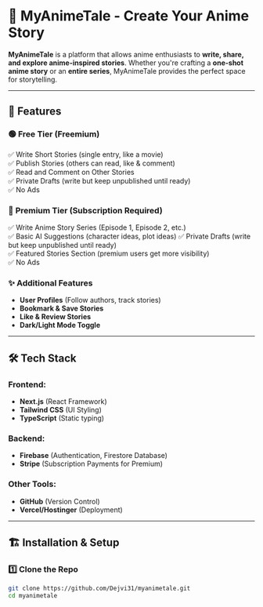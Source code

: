 # 🌟 MyAnimeTale - Create Your Anime Story

**MyAnimeTale** is a platform that allows anime enthusiasts to **write, share, and explore anime-inspired stories**. Whether you're crafting a **one-shot anime story** or an **entire series**, MyAnimeTale provides the perfect space for storytelling.

---

## 🚀 Features  

### 🟢 **Free Tier (Freemium)**  
✅ Write Short Stories (single entry, like a movie)   
✅ Publish Stories (others can read, like & comment)  
✅ Read and Comment on Other Stories  
✅ Private Drafts (write but keep unpublished until ready)  
✅ No Ads  

### 🔵 **Premium Tier (Subscription Required)**  
✅ Write Anime Story Series (Episode 1, Episode 2, etc.)  
✅ Basic AI Suggestions (character ideas, plot ideas) 
✅ Private Drafts (write but keep unpublished until ready)  
✅ Featured Stories Section (premium users get more visibility)  
✅ No Ads  

### ✨ **Additional Features**  
- **User Profiles** (Follow authors, track stories)  
- **Bookmark & Save Stories**  
- **Like & Review Stories**  
- **Dark/Light Mode Toggle**  

---

## 🛠️ **Tech Stack**  

### **Frontend:**  
- **Next.js** (React Framework)  
- **Tailwind CSS** (UI Styling)  
- **TypeScript** (Static typing)  

### **Backend:**  
- **Firebase** (Authentication, Firestore Database)  
- **Stripe** (Subscription Payments for Premium)  

### **Other Tools:**  
- **GitHub** (Version Control)  
- **Vercel/Hostinger** (Deployment)  

---

## 🏗️ **Installation & Setup**  

### 1️⃣ **Clone the Repo**
```bash
git clone https://github.com/Dejvi31/myanimetale.git
cd myanimetale
